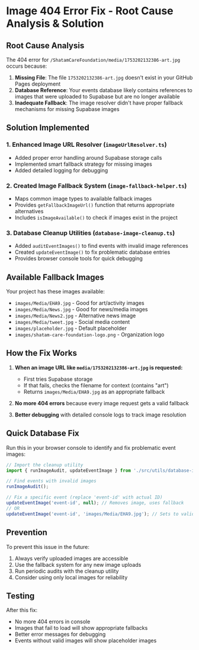 # Image 404 Error Fix - Root Cause Analysis & Solution

## Root Cause Analysis

The 404 error for `/ShatamCareFoundation/media/1753202132386-art.jpg` occurs because:

1. **Missing File**: The file `1753202132386-art.jpg` doesn't exist in your GitHub Pages deployment
2. **Database Reference**: Your events database likely contains references to images that were uploaded to Supabase but are no longer available
3. **Inadequate Fallback**: The image resolver didn't have proper fallback mechanisms for missing Supabase images

## Solution Implemented

### 1. Enhanced Image URL Resolver (`imageUrlResolver.ts`)
- Added proper error handling around Supabase storage calls
- Implemented smart fallback strategy for missing images
- Added detailed logging for debugging

### 2. Created Image Fallback System (`image-fallback-helper.ts`)
- Maps common image types to available fallback images
- Provides `getFallbackImageUrl()` function that returns appropriate alternatives
- Includes `isImageAvailable()` to check if images exist in the project

### 3. Database Cleanup Utilities (`database-image-cleanup.ts`)
- Added `auditEventImages()` to find events with invalid image references
- Created `updateEventImage()` to fix problematic database entries
- Provides browser console tools for quick debugging

## Available Fallback Images

Your project has these images available:
- `images/Media/EHA9.jpg` - Good for art/activity images
- `images/Media/News.jpg` - Good for news/media images  
- `images/Media/News2.jpg` - Alternative news image
- `images/Media/tweet.jpg` - Social media content
- `images/placeholder.jpg` - Default placeholder
- `images/shatam-care-foundation-logo.png` - Organization logo

## How the Fix Works

1. **When an image URL like `media/1753202132386-art.jpg` is requested:**
   - First tries Supabase storage
   - If that fails, checks the filename for context (contains "art")
   - Returns `images/Media/EHA9.jpg` as an appropriate fallback

2. **No more 404 errors** because every image request gets a valid fallback

3. **Better debugging** with detailed console logs to track image resolution

## Quick Database Fix

Run this in your browser console to identify and fix problematic event images:

```javascript
// Import the cleanup utility
import { runImageAudit, updateEventImage } from './src/utils/database-image-cleanup.ts';

// Find events with invalid images
runImageAudit();

// Fix a specific event (replace 'event-id' with actual ID)
updateEventImage('event-id', null); // Removes image, uses fallback
// OR
updateEventImage('event-id', 'images/Media/EHA9.jpg'); // Sets to valid image
```

## Prevention

To prevent this issue in the future:
1. Always verify uploaded images are accessible
2. Use the fallback system for any new image uploads
3. Run periodic audits with the cleanup utility
4. Consider using only local images for reliability

## Testing

After this fix:
- No more 404 errors in console
- Images that fail to load will show appropriate fallbacks
- Better error messages for debugging
- Events without valid images will show placeholder images
